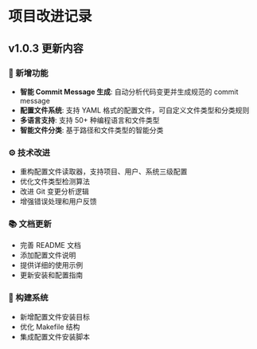 # 项目改进记录

## v1.0.3 更新内容

### 🚀 新增功能
- **智能 Commit Message 生成**: 自动分析代码变更并生成规范的 commit message
- **配置文件系统**: 支持 YAML 格式的配置文件，可自定义文件类型和分类规则
- **多语言支持**: 支持 50+ 种编程语言和文件类型
- **智能文件分类**: 基于路径和文件类型的智能分类

### ⚙️ 技术改进
- 重构配置文件读取器，支持项目、用户、系统三级配置
- 优化文件类型检测算法
- 改进 Git 变更分析逻辑
- 增强错误处理和用户反馈

### 📚 文档更新
- 完善 README 文档
- 添加配置文件说明
- 提供详细的使用示例
- 更新安装和配置指南

### 🔧 构建系统
- 新增配置文件安装目标
- 优化 Makefile 结构
- 集成配置文件安装脚本
